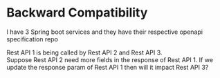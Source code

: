 # Backward Compatibility

I have 3 Spring boot services and they have their respective openapi specification repo

Rest API 1 is being called by Rest API 2 and Rest API 3.\
Suppose Rest API 2 need more fields in the response of Rest API 1. If we update the response param of Rest API 1 then will it impact Rest API 3?
